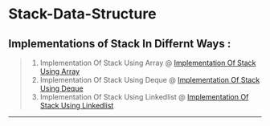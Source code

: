 # Stack-Data-Structure

Implementations of Stack In Differnt Ways :
--------------------------------------------------------------------------------------------------------------------------------------------
> 1. Implementation Of Stack Using Array @ [Implementation Of Stack Using Array](https://github.com/tejaanuchuri/Stack-Data-Structure/blob/main/Stack%20Implementation/using%20array.cpp)  <br>
> 2. Implementation Of Stack Using Deque @ [Implementation Of Stack Using Deque](https://github.com/tejaanuchuri/Stack-Data-Structure/blob/main/Stack%20Implementation/using%20deque.cpp)  <br>
> 3. Implementation Of Stack Using Linkedlist @ [Implementation Of Stack Using Linkedlist](https://github.com/tejaanuchuri/Stack-Data-Structure/blob/main/Stack%20Implementation/using%20linkedlist.cpp)  

---------------------------------------------------------------------------------------------------------------------------------------------
